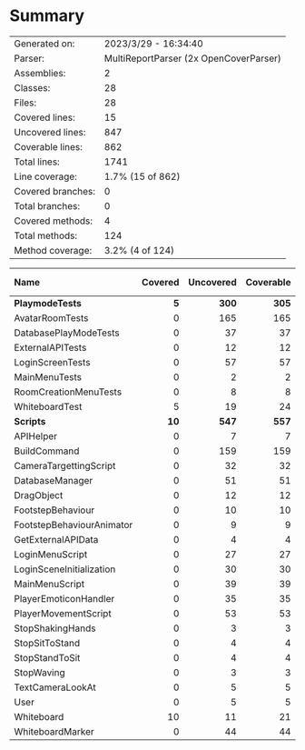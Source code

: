 ﻿# Summary
|||
|:---|:---|
| Generated on: | 2023/3/29 - 16:34:40 |
| Parser: | MultiReportParser (2x OpenCoverParser) |
| Assemblies: | 2 |
| Classes: | 28 |
| Files: | 28 |
| Covered lines: | 15 |
| Uncovered lines: | 847 |
| Coverable lines: | 862 |
| Total lines: | 1741 |
| Line coverage: | 1.7% (15 of 862) |
| Covered branches: | 0 |
| Total branches: | 0 |
| Covered methods: | 4 |
| Total methods: | 124 |
| Method coverage: | 3.2% (4 of 124) |

|**Name**|**Covered**|**Uncovered**|**Coverable**|**Total**|**Line coverage**|**Covered**|**Total**|**Branch coverage**|**Covered**|**Total**|**Method coverage**|
|:---|---:|---:|---:|---:|---:|---:|---:|---:|---:|---:|---:|
|**PlaymodeTests**|**5**|**300**|**305**|**643**|**1.6%**|**0**|**0**|****|**1**|**43**|**2.3%**|
|AvatarRoomTests|0|165|165|259|0%|0|0||0|22|0%|
|DatabasePlayModeTests|0|37|37|79|0%|0|0||0|4|0%|
|ExternalAPITests|0|12|12|27|0%|0|0||0|2|0%|
|LoginScreenTests|0|57|57|204|0%|0|0||0|10|0%|
|MainMenuTests|0|2|2|13|0%|0|0||0|1|0%|
|RoomCreationMenuTests|0|8|8|23|0%|0|0||0|2|0%|
|WhiteboardTest|5|19|24|38|20.8%|0|0||1|2|50%|
|**Scripts**|**10**|**547**|**557**|**1098**|**1.7%**|**0**|**0**|****|**3**|**81**|**3.7%**|
|APIHelper|0|7|7|19|0%|0|0||0|1|0%|
|BuildCommand|0|159|159|262|0%|0|0||0|14|0%|
|CameraTargettingScript|0|32|32|68|0%|0|0||0|4|0%|
|DatabaseManager|0|51|51|103|0%|0|0||0|12|0%|
|DragObject|0|12|12|27|0%|0|0||0|3|0%|
|FootstepBehaviour|0|10|10|27|0%|0|0||0|2|0%|
|FootstepBehaviourAnimator|0|9|9|21|0%|0|0||0|2|0%|
|GetExternalAPIData|0|4|4|16|0%|0|0||0|1|0%|
|LoginMenuScript|0|27|27|48|0%|0|0||0|4|0%|
|LoginSceneInitialization|0|30|30|70|0%|0|0||0|1|0%|
|MainMenuScript|0|39|39|77|0%|0|0||0|11|0%|
|PlayerEmoticonHandler|0|35|35|59|0%|0|0||0|9|0%|
|PlayerMovementScript|0|53|53|99|0%|0|0||0|3|0%|
|StopShakingHands|0|3|3|11|0%|0|0||0|1|0%|
|StopSitToStand|0|4|4|14|0%|0|0||0|1|0%|
|StopStandToSit|0|4|4|14|0%|0|0||0|1|0%|
|StopWaving|0|3|3|11|0%|0|0||0|1|0%|
|TextCameraLookAt|0|5|5|16|0%|0|0||0|1|0%|
|User|0|5|5|11|0%|0|0||0|1|0%|
|Whiteboard|10|11|21|38|47.6%|0|0||3|4|75%|
|WhiteboardMarker|0|44|44|87|0%|0|0||0|4|0%|
